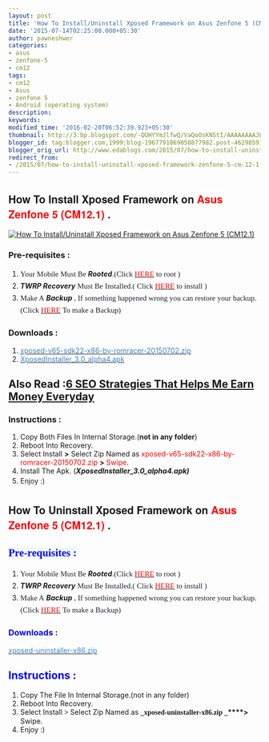 ```yaml
---
layout: post
title: 'How To Install/Uninstall Xposed Framework on Asus Zenfone 5 (CM12.1) '
date: '2015-07-14T02:25:00.000+05:30'
author: pawneshwer
categories:
- asus
- zenfone-5
- cm12
tags:
- cm12
- Asus
- zenfone 5
- Android (operating system)
description: 
keywords: 
modified_time: '2016-02-20T06:52:39.923+05:30'
thumbnail: http://3.bp.blogspot.com/-QUHYYmJlfwQ/VaQoOsKNStI/AAAAAAAAJLY/7a6gE3EoGTo/s72-c/coollogo_com-6786306.png
blogger_id: tag:blogger.com,1999:blog-1967791069058877982.post-4629859108050482594
blogger_orig_url: http://www.edablogs.com/2015/07/how-to-install-uninstall-xposed-framework-zenfone-5-cm-12-1.html
redirect_from:
- /2015/07/how-to-install-uninstall-xposed-framework-zenfone-5-cm-12-1.html
---
```


## <span style="font-family: Helvetica Neue, Arial, Helvetica, sans-serif;">How To Install Xposed Framework on </span><span style="font-family: 'Helvetica Neue', Arial, Helvetica, sans-serif;"><span style="background-color: white;"><span style="color: red;">Asus Zenfone 5 (CM12.1)</span></span> .</span>

[![How To Install/Uninstall Xposed Framework on Asus Zenfone 5 (CM12.1) ](http://3.bp.blogspot.com/-QUHYYmJlfwQ/VaQoOsKNStI/AAAAAAAAJLY/7a6gE3EoGTo/s400/coollogo_com-6786306.png "How To Install/Uninstall Xposed Framework on Asus Zenfone 5 (CM12.1) ")](http://3.bp.blogspot.com/-QUHYYmJlfwQ/VaQoOsKNStI/AAAAAAAAJLY/7a6gE3EoGTo/s1600/coollogo_com-6786306.png)


### Pre-requisites :

1.  <span style="background-color: white; color: #1a212b; font-family: Georgia, 'Times New Roman', 'Bitstream Charter', Times, serif; font-size: 15px; line-height: 24px;">Your Mobile Must Be </span>**_Rooted_**<span style="background-color: white; font-family: Georgia, 'Times New Roman', 'Bitstream Charter', Times, serif; font-size: 15px; line-height: 24px;"><span style="color: #1a212b;">.(Click </span><span style="color: red;">[<span style="color: red;">HERE</span>](http://www.zenfone-five.blogspot.in/2015/06/root-zenfone-4-45-5-6-lollipop-official.html) </span>to root<span style="color: red;"> </span>)</span>
2.  **_TWRP Recovery_**<span style="background-color: white; color: #1a212b; font-family: Georgia, 'Times New Roman', 'Bitstream Charter', Times, serif; font-size: 15px; line-height: 24px;"> Must Be Installed.( Click</span><span style="background-color: white; font-family: Georgia, 'Times New Roman', 'Bitstream Charter', Times, serif; font-size: 15px; line-height: 24px;"><span style="color: red;"> [<span style="color: red;">HERE</span>](http://www.xdablogs.com/2015/06/twrp-recovery-for-zenfone-5-stable.html)</span><span style="color: #1a212b;"> to install )</span></span>
3.  <span style="background-color: white; color: #1a212b; font-family: Georgia, 'Times New Roman', 'Bitstream Charter', Times, serif; font-size: 15px; line-height: 24px;">Make A </span>**_Backup_**<span style="background-color: white; font-family: Georgia, 'Times New Roman', 'Bitstream Charter', Times, serif; font-size: 15px; line-height: 24px;"><span style="color: #1a212b;"> , If something happened wrong you can restore your backup.(Click </span>[<span style="color: red;">HERE</span>](http://www.xdablogs.com/2015/06/how-to-make-full-backup-of-asus-zenfone.html)<span style="color: #1a212b;"> To make a Backup)</span></span>

### Downloads :

1.  [<span style="color: #3d85c6;">xposed-v65-sdk22-x86-by-romracer-20150702.zip</span>](http://www.mediafire.com/download/vaudcmv7r88ozov/xposed-v65-sdk22-x86-by-romracer-20150702.zip)<span style="color: orange;"> </span>
2.  [<span style="color: #3d85c6;">XposedInstaller_3.0_alpha4.apk</span>](http://www.mediafire.com/download/upb1i5k41yyuuxy/XposedInstaller_3.0_alpha4.apk)

## Also Read :[6 SEO Strategies That Helps Me Earn Money Everyday](http://notordinaryblogger.com/seo-strategy-helps-earn-money-everyday/)

### Instructions :

1.  Copy Both Files In Internal Storage.(**not in any folder**)
2.  Reboot Into Recovery.
3.  Select Install **>** Select Zip Named as <span style="color: red;">xposed-v65-sdk22-x86-by-romracer-20150702.zip</span> **>** <span style="color: red;">Swipe</span>.
4.  Install The Apk. (**_XposedInstaller_3.0_alpha4.apk)_**
5.  <span style="background-color: white; color: #1a212b; font-family: inherit; line-height: 24px;">Enjoy :)</span>

## <span style="font-family: Helvetica Neue, Arial, Helvetica, sans-serif;">How To Uninstall Xposed Framework on </span><span style="font-family: 'Helvetica Neue', Arial, Helvetica, sans-serif;"><span style="background-color: white;"><span style="color: red;">Asus Zenfone 5 (CM12.1)</span></span> .</span>

## <span style="background-color: #f0f9ff; font-family: FontAwesome;"><span style="color: blue;">Pre-requisites :</span></span>

1.  <span style="background-color: white; color: #1a212b; font-family: Georgia, 'Times New Roman', 'Bitstream Charter', Times, serif; font-size: 15px; line-height: 24px;">Your Mobile Must Be </span>**_Rooted_**<span style="background-color: white; font-family: Georgia, 'Times New Roman', 'Bitstream Charter', Times, serif; font-size: 15px; line-height: 24px;"><span style="color: #1a212b;">.(Click </span><span style="color: red;">[<span style="color: red;">HERE</span>](http://www.zenfone-five.blogspot.in/2015/06/root-zenfone-4-45-5-6-lollipop-official.html) </span>to root<span style="color: red;"> </span>)</span>
2.  **_TWRP Recovery_**<span style="background-color: white; color: #1a212b; font-family: Georgia, 'Times New Roman', 'Bitstream Charter', Times, serif; font-size: 15px; line-height: 24px;"> Must Be Installed.( Click</span><span style="background-color: white; font-family: Georgia, 'Times New Roman', 'Bitstream Charter', Times, serif; font-size: 15px; line-height: 24px;"><span style="color: red;"> [<span style="color: red;">HERE</span>](http://www.xdablogs.com/2015/06/twrp-recovery-for-zenfone-5-stable.html)</span><span style="color: #1a212b;"> to install )</span></span>
3.  <span style="background-color: white; color: #1a212b; font-family: Georgia, 'Times New Roman', 'Bitstream Charter', Times, serif; font-size: 15px; line-height: 24px;">Make A </span>**_Backup_**<span style="background-color: white; font-family: Georgia, 'Times New Roman', 'Bitstream Charter', Times, serif; font-size: 15px; line-height: 24px;"><span style="color: #1a212b;"> , If something happened wrong you can restore your backup.(Click </span>[<span style="color: red;">HERE</span>](http://www.xdablogs.com/2015/06/how-to-make-full-backup-of-asus-zenfone.html)<span style="color: #1a212b;"> To make a Backup)</span></span>

### <span style="background-color: white; color: blue;">Downloads :</span>

<span style="background-color: white;">[<span style="color: #3d85c6;">xposed-uninstaller-x86.zip</span>](http://www.mediafire.com/download/esrrn7biypjvyn8/xposed-uninstaller-x86.zip)</span>

## <span style="color: blue;">Instructions :</span>

1.  Copy The File In Internal Storage.(not in any folder)
2.  Reboot Into Recovery.
3.  Select Install <span style="font-family: Georgia, Times New Roman, serif;">**>**</span> Select Zip Named as **<span style="font-family: Georgia, Times New Roman, serif;">_xposed-uninstaller-x86.zip _</span>****>** <span style="font-family: inherit;">Swipe.</span>
4.  <span style="font-family: inherit;">Enjoy :)</span>
